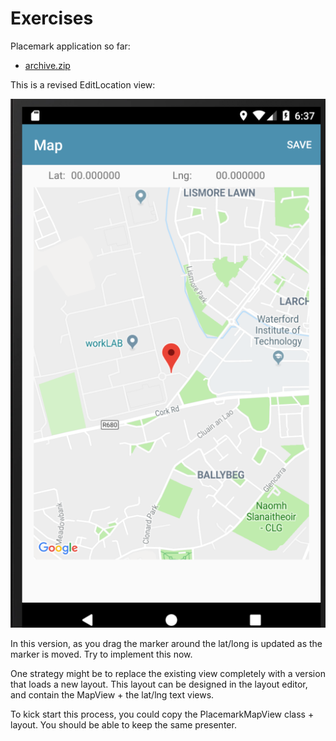 # Exercises

Placemark application so far:

- [archive.zip](archives/archive.zip)


This is a revised EditLocation view:

![](img/02.png)

In this version, as you drag the marker around the lat/long is updated as the marker is moved. Try to implement this now. 

One strategy might be to replace the existing view completely with a version that loads a new layout. This layout can be designed in the layout editor, and contain the MapView + the lat/lng text views.

To kick start this process, you could copy the PlacemarkMapView class + layout. You should be able to keep the same presenter.
